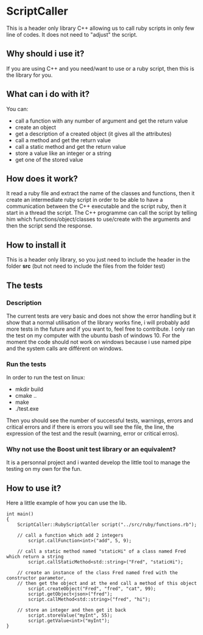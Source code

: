 # ScriptCaller
This is a header only library C++ allowing us to call ruby scripts in only few line of codes. It does not need to "adjust" the script.

## Why should i use it?
If you are using C++ and you need/want to use or a ruby script, then this is the library for you.

## What can i do with it?
You can:
* call a function with any number of argument and get the return value
* create an object
* get a description of a created object (it gives all the attributes)
* call a method and get the return value
* call a static method and get the return value
* store a value like an integer or a string
* get one of the stored value

## How does it work?
It read a ruby file and extract the name of the classes and functions, then it create an intermediate ruby script in order to be able to have a communication between the C++ executable and the script ruby, then it start in a thread the script. The C++ programme can call the script by telling him which functions/object/classes to use/create with the arguments and then the script send the response.

## How to install it
This is a header only library, so you just need to include the header in the folder __src__ (but not need to include the files from the folder test)

## The tests
### Description
The current tests are very basic and does not show the error handling but it show that a normal utilisation of the library works fine, i will probably add more tests in the future and if you want to, feel free to contribute. I only ran the test on my computer with the ubuntu bash of windows 10.
For the moment the code should not work on windows because i use named pipe and the system calls are différent on windows.

### Run the tests
In order to run the test on linux:
* mkdir build
* cmake ..
* make
* ./test.exe

Then you should see the number of successful tests, warnings, errors and critical errors and if there is errors you will see the file, the line, the expression of the test and the result (warning, error or critical erros).

### Why not use the Boost unit test library or an equivalent?
It is a personnal project and i wanted develop the little tool to manage the testing on my own for the fun.

## How to use it?
Here a little example of how you can use the lib.

```
int main()
{
    ScriptCaller::RubyScriptCaller script("../src/ruby/functions.rb");

	// call a function which add 2 integers
		script.callFunction<int>("add", 5, 9);

	// call a static method named "staticHi" of a class named Fred which return a string
		script.callStaticMethod<std::string>("Fred", "staticHi");

	// create an instance of the class Fred named fred with the constructor parametor,
    // then get the object and at the end call a method of this object
		script.createObject("Fred", "fred", "cat", 99);
		script.getObject<json>("fred");
        script.callMethod<std::string>("fred", "hi");

	// store an integer and then get it back
		script.storeValue("myInt", 55);
		script.getValue<int>("myInt");
}
```
